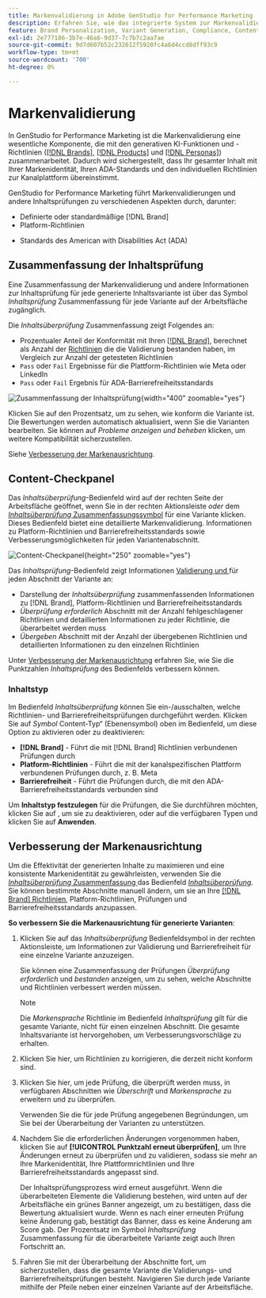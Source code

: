 ```yaml
---
title: Markenvalidierung in Adobe GenStudio for Performance Marketing
description: Erfahren Sie, wie das integrierte System zur Markenvalidierung in GenStudio for Performance Marketing funktioniert.
feature: Brand Personalization, Variant Generation, Compliance, Content Generation, Content Review, Generative AI
exl-id: 2e777186-3b7e-46a6-9d37-7c7b7c2aa7ae
source-git-commit: 9d7d607b52c232612f5920fc4a6d4ccd8dff93c9
workflow-type: tm+mt
source-wordcount: '700'
ht-degree: 0%

---
```


# Markenvalidierung

In GenStudio for Performance Marketing ist die Markenvalidierung eine wesentliche Komponente, die mit den generativen KI-Funktionen und -Richtlinien ([[!DNL Brands]](/help/user-guide/guidelines/brands.md), [[!DNL Products]](/help/user-guide/guidelines/products.md) und [[!DNL Personas]](/help/user-guide/guidelines/personas.md)) zusammenarbeitet. Dadurch wird sichergestellt, dass Ihr gesamter Inhalt mit Ihrer Markenidentität, Ihren ADA-Standards und den individuellen Richtlinien zur Kanalplattform übereinstimmt.

GenStudio for Performance Marketing führt Markenvalidierungen und andere Inhaltsprüfungen zu verschiedenen Aspekten durch, darunter:

* Definierte oder standardmäßige [!DNL Brand]
* Platform-Richtlinien
<!-- * Ethical considerations related to gender, ethnicity, race, disability status, and age in AI-generated content -->
* Standards des American with Disabilities Act (ADA)

## Zusammenfassung der Inhaltsprüfung

Eine Zusammenfassung der Markenvalidierung und andere Informationen zur Inhaltsprüfung für jede generierte Inhaltsvariante ist über das Symbol _Inhaltsprüfung_ Zusammenfassung für jede Variante auf der Arbeitsfläche zugänglich.

Die _Inhaltsüberprüfung_ Zusammenfassung zeigt Folgendes an:

* Prozentualer Anteil der Konformität mit Ihren [[!DNL Brand]](brands.md), berechnet als Anzahl der [Richtlinien](overview.md) die die Validierung bestanden haben, im Vergleich zur Anzahl der getesteten Richtlinien
* `Pass` oder `Fail` Ergebnisse für die Plattform-Richtlinien wie Meta oder LinkedIn
* `Pass` oder `Fail` Ergebnis für ADA-Barrierefreiheitsstandards

![Zusammenfassung der Inhaltsprüfung](/help/assets/content-check-summary.png){width="400" zoomable="yes"}

Klicken Sie auf den Prozentsatz, um zu sehen, wie konform die Variante ist. Die Bewertungen werden automatisch aktualisiert, wenn Sie die Varianten bearbeiten. Sie können auf _Probleme anzeigen und beheben_ klicken, um weitere Kompatibilität sicherzustellen.

Siehe [Verbesserung der Markenausrichtung](#improve-brand-alignment).

## Content-Checkpanel

Das _Inhaltsüberprüfung_-Bedienfeld wird auf der rechten Seite der Arbeitsfläche geöffnet, wenn Sie in der rechten Aktionsleiste _oder_ dem [_Inhaltsüberprüfung_ Zusammenfassungssymbol](#content-check-summary) für eine Variante klicken. Dieses Bedienfeld bietet eine detaillierte Markenvalidierung. Informationen zu Platform-Richtlinien und Barrierefreiheitsstandards sowie Verbesserungsmöglichkeiten für jeden Variantenabschnitt.

![Content-Checkpanel](/help/assets/content-check-panel.png){height="250" zoomable="yes"}

Das _Inhaltsprüfung_-Bedienfeld zeigt Informationen [ Validierung und ](/help/user-guide/guidelines/overview.md#compliance) für jeden Abschnitt der Variante an:

* Darstellung der _Inhaltsüberprüfung_ zusammenfassenden Informationen zu [!DNL Brand], Platform-Richtlinien und Barrierefreiheitsstandards
* _Überprüfung erforderlich_ Abschnitt mit der Anzahl fehlgeschlagener Richtlinien und detaillierten Informationen zu jeder Richtlinie, die überarbeitet werden muss
* _Übergeben_ Abschnitt mit der Anzahl der übergebenen Richtlinien und detaillierten Informationen zu den einzelnen Richtlinien

Unter [Verbesserung der Markenausrichtung](#improve-brand-alignment) erfahren Sie, wie Sie die Punktzahlen _Inhaltsprüfung_ des Bedienfelds verbessern können.

### Inhaltstyp

Im Bedienfeld _Inhaltsüberprüfung_ können Sie ein-/ausschalten, welche Richtlinien- und Barrierefreiheitsprüfungen durchgeführt werden. Klicken Sie auf _Symbol_ Content-Typ“ (Ebenensymbol) oben im Bedienfeld, um diese Option zu aktivieren oder zu deaktivieren:

* **[!DNL Brand]** - Führt die mit [!DNL Brand] Richtlinien verbundenen Prüfungen durch
* **Platform-Richtlinien** - Führt die mit der kanalspezifischen Plattform verbundenen Prüfungen durch, z. B. Meta
* **Barrierefreiheit** - Führt die Prüfungen durch, die mit den ADA-Barrierefreiheitsstandards verbunden sind

Um **Inhaltstyp festzulegen** für die Prüfungen, die Sie durchführen möchten, klicken Sie auf , um sie zu deaktivieren, oder auf die verfügbaren Typen und klicken Sie auf **Anwenden**.

## Verbesserung der Markenausrichtung

Um die Effektivität der generierten Inhalte zu maximieren und eine konsistente Markenidentität zu gewährleisten, verwenden Sie die [_Inhaltsüberprüfung_ Zusammenfassung ](#content-check-summary) das Bedienfeld [_Inhaltsüberprüfung_](#content-check-panel). Sie können bestimmte Abschnitte manuell ändern, um sie an Ihre [[!DNL Brand] Richtlinien](brands.md), Platform-Richtlinien, Prüfungen und Barrierefreiheitsstandards anzupassen.

**So verbessern Sie die Markenausrichtung für generierte Varianten**:

1. Klicken Sie auf das _Inhaltsüberprüfung_ Bedienfeldsymbol in der rechten Aktionsleiste, um Informationen zur Validierung und Barrierefreiheit für eine einzelne Variante anzuzeigen.

   Sie können eine Zusammenfassung der Prüfungen _Überprüfung erforderlich_ und _bestanden_ anzeigen, um zu sehen, welche Abschnitte und Richtlinien verbessert werden müssen.

   >[!NOTE]
   >
   > Die _Markensprache_ Richtlinie im Bedienfeld _Inhaltsprüfung_ gilt für die gesamte Variante, nicht für einen einzelnen Abschnitt. Die gesamte Inhaltsvariante ist hervorgehoben, um Verbesserungsvorschläge zu erhalten.

1. Klicken Sie hier, um Richtlinien zu korrigieren, die derzeit nicht konform sind.
1. Klicken Sie hier, um jede Prüfung, die überprüft werden muss, in verfügbaren Abschnitten wie _Überschrift_ und _Markensprache_ zu erweitern und zu überprüfen.

   Verwenden Sie die für jede Prüfung angegebenen Begründungen, um Sie bei der Überarbeitung der Varianten zu unterstützen.

1. Nachdem Sie die erforderlichen Änderungen vorgenommen haben, klicken Sie auf **[!UICONTROL Punktzahl erneut überprüfen]**, um Ihre Änderungen erneut zu überprüfen und zu validieren, sodass sie mehr an Ihre Markenidentität, Ihre Plattformrichtlinien und Ihre Barrierefreiheitsstandards angepasst sind.

   Der Inhaltsprüfungsprozess wird erneut ausgeführt. Wenn die überarbeiteten Elemente die Validierung bestehen, wird unten auf der Arbeitsfläche ein grünes Banner angezeigt, um zu bestätigen, dass die Bewertung aktualisiert wurde. Wenn es nach einer erneuten Prüfung keine Änderung gab, bestätigt das Banner, dass es keine Änderung am Score gab. Der Prozentsatz im Symbol _Inhaltsprüfung_ Zusammenfassung für die überarbeitete Variante zeigt auch Ihren Fortschritt an.

1. Fahren Sie mit der Überarbeitung der Abschnitte fort, um sicherzustellen, dass die gesamte Variante die Validierungs- und Barrierefreiheitsprüfungen besteht. Navigieren Sie durch jede Variante mithilfe der Pfeile neben einer einzelnen Variante auf der Arbeitsfläche.

